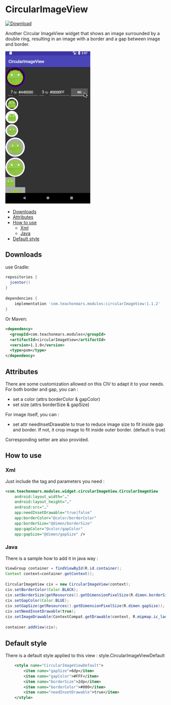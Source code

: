 # CircularImageView

[ ![Download](https://api.bintray.com/packages/teachonmars/modules/CircularImageView/images/download.svg) ](https://bintray.com/teachonmars/modules/CircularImageView/_latestVersion)

Another Circular ImageView widget that shows an image surrounded by a double ring, resulting in an image with a border and a gap between image and border.

![CircularImageView sample](documentation/CircularImageView.gif)

  * [Downloads](#downloads)
  * [Attributes](#attributes)
  * [How to use](#how-to-use)
    + [Xml](#xml)
    + [Java](#java)
  * [Default style](#default-style)

## Downloads
use Gradle:

```gradle
repositories {
  jcenter()
}

dependencies {
    implementation 'com.teachonmars.modules:circularImageView:1.1.2'
}
```

Or Maven:

```xml
<dependency>
  <groupId>com.teachonmars.modules</groupId>
  <artifactId>circularImageView</artifactId>
  <version>1.1.0</version>
  <type>pom</type>
</dependency>

```

## Attributes

There are some customization allowed on this CIV to adapt it to your needs.
For both border and gap, you can :
- set a color (attrs borderColor & gapColor)
- set size (attrs borderSize & gapSize)

For image itself, you can :
- set attr needInsetDrawable to true to reduce image size to fit inside gap and border. If not, it crop image to fit inside outer border. (default is true)

Corresponding setter are also provided.

## How to use
### Xml

Just include the tag and parameters you need :

```xml
<com.teachonmars.modules.widget.circularImageView.CircularImageView
    android:layout_width="…"
    android:layout_height="…"
    android:src="…"
    app:needInsetDrawable="true|false" 
    app:borderColor="@color/borderColor"
    app:borderSize="@dimen/borderSize"
    app:gapColor="@color/gapColor"
    app:gapSize="@dimen/gapSize" />
```
### Java

There is a sample how to add it in java way :
```java
ViewGroup container = findViewById(R.id.container);
Context context=container.getContext();
 
CircularImageView civ = new CircularImageView(context);
civ.setBorderColor(Color.BLACK);
civ.setBorderSize(getResources().getDimensionPixelSize(R.dimen.borderSize));
civ.setGapColor(Color.BLUE);
civ.setGapSize(getResources().getDimensionPixelSize(R.dimen.gapSize));
civ.setNeedInsetDrawable(true);
civ.setImageDrawable(ContextCompat.getDrawable(context, R.mipmap.ic_launcher));
 
container.addView(civ);
```

## Default style
There is a default style applied to this view  : style.CircularImageViewDefault 

```xml
    <style name="CircularImageViewDefault">
        <item name="gapSize">6dp</item>
        <item name="gapColor">#FFF</item>
        <item name="borderSize">2dp</item>
        <item name="borderColor">#000</item>
        <item name="needInsetDrawable">true</item>
    </style>
```
